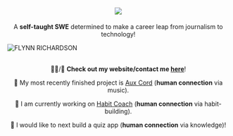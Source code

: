 <h1 align="center">
  <img src="https://readme-typing-svg.demolab.com?font=Righteous&size=35&pause=1000&color=199BB6&center=true&vCenter=true&random=false&width=435&lines=Hi+there%F0%9F%91%8B%F0%9F%8F%BD!;I'm+Flynn+Richardson!">
</h1>
<p align="center">A <b>self-taught SWE</b> determined to make a career leap from journalism to technology!</p> 

![FLYNN RICHARDSON](https://github.com/ftrichardson/ftrichardson/assets/141296571/571b9fbb-6bb3-47ae-92d9-7f9d67fef15f)
<br>
<br>
<p align="center">
👨‍💻/💬 <b>Check out my website/contact me <a href="https://ftrichardson.github.io/portfolio/">here</a></b>!<br>
</p>

<p align="center">
🎸 My most recently finished project is <a href="https://aux-cord.onrender.com/">Aux Cord</a> (<b>human connection</b> via music).<br>
</p>

<p align="center">
🌱 I am currently working on <a href="https://habit-coach.netlify.app/">Habit Coach</a> (<b>human connection</b> via habit-building).<br>
</p>

<p align="center">
🔭 I would like to next build a quiz app (<b>human connection</b> via knowledge)!
</p>
